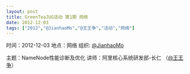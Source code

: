 ```yaml
---
layout: post
title: GreenTeaJUG活动 第1期 网络
date: 2012-12-03
tags: ["2012","@JianhaoMo","@王王争","活动","网络"]
---
```


时间：2012-12-03
地点：网络
组织: [@JianhaoMo](http://weibo.com/halmo)

主题：NameNode性能诊断及优化
讲师：阿里核心系统研发部-长仁 （[@王王争](http://weibo.com/u/1920312980)）